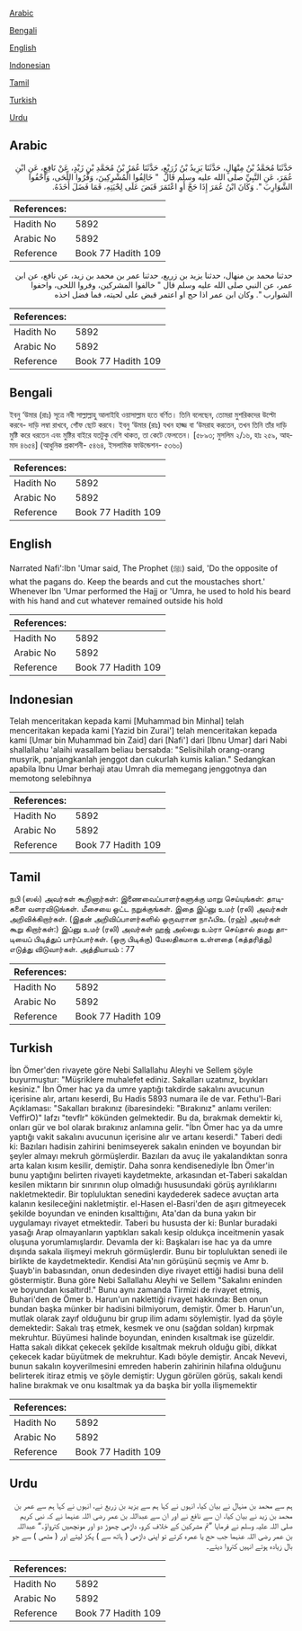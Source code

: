 [Arabic](#arabic)

[Bengali](#bengali)

[English](#english)

[Indonesian](#indonesian)

[Tamil](#tamil)

[Turkish](#turkish)

[Urdu](#urdu)

## Arabic


<div dir="rtl" lang="ar" style={{fontSize:'larger',backgroundColor:'#f8f9fa',padding:20}}>
حَدَّثَنَا مُحَمَّدُ بْنُ مِنْهَالٍ، حَدَّثَنَا يَزِيدُ بْنُ زُرَيْعٍ، حَدَّثَنَا عُمَرُ بْنُ مُحَمَّدِ بْنِ زَيْدٍ، عَنْ نَافِعٍ، عَنِ ابْنِ عُمَرَ، عَنِ النَّبِيِّ صلى الله عليه وسلم قَالَ ‏ "‏ خَالِفُوا الْمُشْرِكِينَ، وَفِّرُوا اللِّحَى، وَأَحْفُوا الشَّوَارِبَ ‏"‏‏.‏ وَكَانَ ابْنُ عُمَرَ إِذَا حَجَّ أَوِ اعْتَمَرَ قَبَضَ عَلَى لِحْيَتِهِ، فَمَا فَضَلَ أَخَذَهُ‏.‏
</div>
<div style={{backgroundColor:'#f8f9fa',padding:20, marginBottom: 10}}><table> <thead> <tr> <th>References:</th> <th></th> </tr> </thead> <tbody><tr><td>Hadith No</td><td>5892</td></tr><tr><td>Arabic No</td><td>5892</td></tr><tr><td>Reference</td><td>Book 77 Hadith 109</td></tr></tbody></table></div>


<div dir="rtl" lang="ar" style={{fontSize:'larger',backgroundColor:'#f8f9fa',padding:20}}>
حدثنا محمد بن منهال، حدثنا يزيد بن زريع، حدثنا عمر بن محمد بن زيد، عن نافع، عن ابن عمر، عن النبي صلى الله عليه وسلم قال " خالفوا المشركين، وفروا اللحى، واحفوا الشوارب ". وكان ابن عمر اذا حج او اعتمر قبض على لحيته، فما فضل اخذه
</div>
<div style={{backgroundColor:'#f8f9fa',padding:20, marginBottom: 10}}><table> <thead> <tr> <th>References:</th> <th></th> </tr> </thead> <tbody><tr><td>Hadith No</td><td>5892</td></tr><tr><td>Arabic No</td><td>5892</td></tr><tr><td>Reference</td><td>Book 77 Hadith 109</td></tr></tbody></table></div>

## Bengali


<div dir="ltr" lang="bn" style={{fontSize:'larger',backgroundColor:'#f8f9fa',padding:20}}>
ইবনু ‘উমার (রাঃ) সূত্রে নবী সাল্লাল্লাহু আলাইহি ওয়াসাল্লাম হতে বর্ণিত। তিনি বলেছেন, তোমরা মুশরিকদের উল্টো করবে- দাড়ি লম্বা রাখবে, গোঁফ ছোট করবে। ইবনু ‘উমার (রাঃ) যখন হাজ্জ বা ‘উমরাহ করতেন, তখন তিনি তাঁর দাড়ি মুষ্টি করে ধরতেন এবং মুষ্টির বাইরে যতটুকু বেশি থাকত, তা কেটে ফেলতেন। [৫৮৯৩; মুসলিম ২/১৬, হাঃ ২৫৯, আহমাদ ৪৬৫৪] (আধুনিক প্রকাশনী- ৫৪৬৪, ইসলামিক ফাউন্ডেশন- ৫৩৬০)
</div>
<div style={{backgroundColor:'#f8f9fa',padding:20, marginBottom: 10}}><table> <thead> <tr> <th>References:</th> <th></th> </tr> </thead> <tbody><tr><td>Hadith No</td><td>5892</td></tr><tr><td>Arabic No</td><td>5892</td></tr><tr><td>Reference</td><td>Book 77 Hadith 109</td></tr></tbody></table></div>

## English


<div dir="ltr" lang="en" style={{fontSize:'larger',backgroundColor:'#f8f9fa',padding:20}}>
Narrated Nafi':Ibn 'Umar said, The Prophet (ﷺ) said, 'Do the opposite of what the pagans do. Keep the beards and cut the moustaches short.' Whenever Ibn 'Umar performed the Hajj or 'Umra, he used to hold his beard with his hand and cut whatever remained outside his hold
</div>
<div style={{backgroundColor:'#f8f9fa',padding:20, marginBottom: 10}}><table> <thead> <tr> <th>References:</th> <th></th> </tr> </thead> <tbody><tr><td>Hadith No</td><td>5892</td></tr><tr><td>Arabic No</td><td>5892</td></tr><tr><td>Reference</td><td>Book 77 Hadith 109</td></tr></tbody></table></div>

## Indonesian


<div dir="ltr" lang="id" style={{fontSize:'larger',backgroundColor:'#f8f9fa',padding:20}}>
Telah menceritakan kepada kami [Muhammad bin Minhal] telah menceritakan kepada kami [Yazid bin Zurai'] telah menceritakan kepada kami [Umar bin Muhammad bin Zaid] dari [Nafi'] dari [Ibnu Umar] dari Nabi shallallahu 'alaihi wasallam beliau bersabda: "Selisihilah orang-orang musyrik, panjangkanlah jenggot dan cukurlah kumis kalian." Sedangkan apabila Ibnu Umar berhaji atau Umrah dia memegang jenggotnya dan memotong selebihnya
</div>
<div style={{backgroundColor:'#f8f9fa',padding:20, marginBottom: 10}}><table> <thead> <tr> <th>References:</th> <th></th> </tr> </thead> <tbody><tr><td>Hadith No</td><td>5892</td></tr><tr><td>Arabic No</td><td>5892</td></tr><tr><td>Reference</td><td>Book 77 Hadith 109</td></tr></tbody></table></div>

## Tamil


<div dir="ltr" lang="ta" style={{fontSize:'larger',backgroundColor:'#f8f9fa',padding:20}}>
நபி (ஸல்) அவர்கள் கூறினார்கள்: இணைவைப்பாளர்களுக்கு மாறு செய்யுங்கள்: தாடிகளை வளரவிடுங்கள். மீசையை ஒட்ட நறுக்குங்கள். இதை இப்னு உமர் (ரலி) அவர்கள் அறிவிக்கிறார்கள். (இதன் அறிவிப்பாளர்களில் ஒருவரான நாஃபிஉ (ரஹ்) அவர்கள் கூறு கிறார்கள்:) இப்னு உமர் (ரலி) அவர்கள் ஹஜ் அல்லது உம்ரா செய்தால் தமது தாடியைப் பிடித்துப் பார்ப்பார்கள். (ஒரு பிடிக்கு) மேலதிகமாக உள்ளதை (கத்தரித்து) எடுத்து விடுவார்கள். அத்தியாயம் : 77
</div>
<div style={{backgroundColor:'#f8f9fa',padding:20, marginBottom: 10}}><table> <thead> <tr> <th>References:</th> <th></th> </tr> </thead> <tbody><tr><td>Hadith No</td><td>5892</td></tr><tr><td>Arabic No</td><td>5892</td></tr><tr><td>Reference</td><td>Book 77 Hadith 109</td></tr></tbody></table></div>

## Turkish


<div dir="ltr" lang="tr" style={{fontSize:'larger',backgroundColor:'#f8f9fa',padding:20}}>
İbn Ömer'den rivayete göre Nebi Sallallahu Aleyhi ve Sellem şöyle buyurmuştur: "Müşriklere muhalefet ediniz. Sakalları uzatınız, bıyıkları kesiniz." İbn Ömer hac ya da umre yaptığı takdirde sakalını avucunun içerisine alır, artanı keserdi, Bu Hadis 5893 numara ile de var. Fethu'l-Bari Açıklaması: "Sakalları bırakınız (ibaresindeki: "Bırakınız" anlamı verilen: VeffirO)" lafzı "tevflr" kökünden gelmektedir. Bu da, bırakmak demektir ki, onları gür ve bol olarak bırakınız anlamına gelir. "İbn Ömer hac ya da umre yaptığı vakit sakalını avucunun içerisine alır ve artanı keserdi." Taberi dedi ki: Bazıları hadisin zahirini benimseyerek sakalın eninden ve boyundan bir şeyler almayı mekruh görmüşlerdir. Bazıları da avuç ile yakalandıktan sonra arta kalan kısım kesilir, demiştir. Daha sonra kendisenediyle İbn Ömer'in bunu yaptığını belirten rivayeti kaydetmekte, arkasından et-Taberi sakaldan kesilen miktarın bir sınırının olup olmadığı hususundaki görüş ayrılıklarını nakletmektedir. Bir topluluktan senedini kaydederek sadece avuçtan arta kalanın kesileceğini nakletmiştir. el-Hasen el-Basri'den de aşırı gitmeyecek şekilde boyundan ve eninden kısalttığını, Ata'dan da buna yakın bir uygulamayı rivayet etmektedir. Taberi bu hususta der ki: Bunlar buradaki yasağı Arap olmayanların yaptıkları sakalı kesip oldukça inceitmenin yasak oluşuna yorumlamışlardır. Devamla der ki: Başkaları ise hac ya da umre dışında sakala ilişmeyi mekruh görmüşlerdir. Bunu bir topluluktan senedi ile birlikte de kaydetmektedir. Kendisi Ata'nın görüşünü seçmiş ve Amr b. Şuayb'in babasından, onun dedesinden diye rivayet ettiği hadisi buna delil göstermiştir. Buna göre Nebi Sallallahu Aleyhi ve Sellem "Sakalını eninden ve boyundan kısaltırd!." Bunu aynı zamanda Tirmizi de rivayet etmiş, Buhari'den de Ömer b. Harun'un naklettiği rivayet hakkında: Ben onun bundan başka münker bir hadisini bilmiyorum, demiştir. Ömer b. Harun'un, mutlak olarak zayıf olduğunu bir grup ilim adamı söylemiştir. Iyad da şöyle demektedir: Sakalı traş etmek, kesmek ve onu (sağdan soldan) kırpmak mekruhtur. Büyümesi halinde boyundan, eninden kısaltmak ise güzeldir. Hatta sakalı dikkat çekecek şekilde kısaltmak mekruh olduğu gibi, dikkat çekecek kadar büyütmek de mekruhtur. Kadı böyle demiştir. Ancak Nevevi, bunun sakalın koyverilmesini emreden haberin zahirinin hilafına olduğunu belirterek itiraz etmiş ve şöyle demiştir: Uygun görülen görüş, sakalı kendi haline bırakmak ve onu kısaltmak ya da başka bir yolla ilişmemektir
</div>
<div style={{backgroundColor:'#f8f9fa',padding:20, marginBottom: 10}}><table> <thead> <tr> <th>References:</th> <th></th> </tr> </thead> <tbody><tr><td>Hadith No</td><td>5892</td></tr><tr><td>Arabic No</td><td>5892</td></tr><tr><td>Reference</td><td>Book 77 Hadith 109</td></tr></tbody></table></div>

## Urdu


<div dir="rtl" lang="ur" style={{fontSize:'larger',backgroundColor:'#f8f9fa',padding:20}}>
ہم سے محمد بن منہال نے بیان کیا، انہوں نے کہا ہم سے یزید بن زریع نے، انہوں نے کہا ہم سے عمر بن محمد بن زید نے بیان کیا، ان سے نافع نے اور ان سے عبداللہ بن عمر رضی اللہ عنہما نے کہ نبی کریم صلی اللہ علیہ وسلم نے فرمایا ”تم مشرکین کے خلاف کرو، داڑھی چھوڑ دو اور مونچھیں کترواؤ۔“ عبداللہ بن عمر رضی اللہ عنہما جب حج یا عمرہ کرتے تو اپنی داڑھی ( ہاتھ سے ) پکڑ لیتے اور ( مٹھی ) سے جو بال زیادہ ہوتے انہیں کتروا دیتے۔
</div>
<div style={{backgroundColor:'#f8f9fa',padding:20, marginBottom: 10}}><table> <thead> <tr> <th>References:</th> <th></th> </tr> </thead> <tbody><tr><td>Hadith No</td><td>5892</td></tr><tr><td>Arabic No</td><td>5892</td></tr><tr><td>Reference</td><td>Book 77 Hadith 109</td></tr></tbody></table></div>